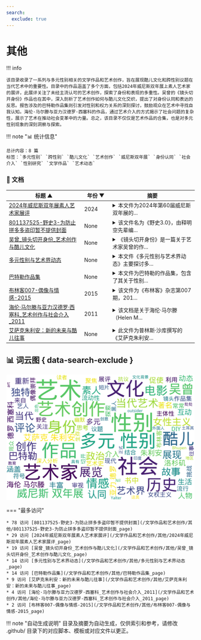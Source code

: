 ```yaml
---
search:
  exclude: true
---
```


# 其他


!!! info

    该目录收录了一系列与多元性别相关的文学作品和艺术创作，旨在展现酷儿文化和跨性别议题在当代艺术中的重要性。目录中的作品涵盖了多个方面，包括2024年威尼斯双年展上素人艺术家的展评，此展评关注了未经主流认可的艺术创作，探索了身份和表现的多重性。吴曾的《镜头切开身份》作品也在其中，深入剖析了艺术创作如何与酷儿文化交织，提出了对身份认同和表达的反思。报告涉及的巴特勒作品集则引发对性别和权力关系的深刻探讨，鼓励观众在艺术中寻找自我认知。海伦·马尔滕与亚力汉德罗·西塞科的作品，通过艺术介入的方式揭示了社会问题的复杂性，展示了艺术在推动社会变革中的力量。总之，该目录不仅仅是艺术作品的合集，也是对多元性别现象的深刻洞察与探索。



!!! note "📊 统计信息"

    总计内容：8 篇
    标签：`多元性别` `跨性别` `酷儿文化` `艺术创作` `威尼斯双年展` `身份认同` `社会介入` `性别研究` `文学作品` `艺术动态`



### 📄 文档

<table>
<thead><tr>
<th style="width: 40%" data-sortable="true" data-sort-direction="asc" data-sort-type="text">标题 ▲</th>
<th style="width: 15%" data-sortable="true" data-sort-direction="desc" data-sort-type="year">年份 ▼</th>
<th style="width: 45%">摘要</th>
</tr></thead>
<tbody>
<tr data-name="2024年威尼斯双年展素人艺术家展评" data-year="2024" data-date="2024-11-23 04:16:10">
                <td><a href="2024年威尼斯双年展素人艺术家展评_page" class="md-button">2024年威尼斯双年展素人艺术家展评</a></td>
                <td class="year-cell">2024</td>
                <td class="description-cell"><details markdown>
                    <summary>本文件为2024年第60届威尼斯双年展的...</summary>
                    <div class="description">
                        本文件为2024年第60届威尼斯双年展的展评，主要聚焦于展览主题“处处是外国人”，旨在探讨素人艺术家——那些没有正式艺术教育背景但具有出色艺术创意的艺术家的作品。文中详细介绍了素人艺术（outsider art）在当代艺术界的地位，强调了这类作品在情感表达和社会文化背景下的独特价值。尤其提到来自不同地区艺术家的作品，如土耳其艺术家Nil Yalter、印度艺术家Bhupen Khakhar，以及来自新西兰的毛利艺术家和阿根廷的纺织艺术家，展现了多样化的文化影响与艺术形式。文章还探讨了Pedrosa作为策展人的责任感以及在多元文化语境下重新审视艺术史的重要性。展览通过丰富的艺术互动和政治维度的呈现，探索了酷儿艺术家与当代艺术间的关系，致力于让没有特权的故事被看到，凸显出艺术在社会议题中的价值和影响。
                        <br>年份：2024
                        <br>收录日期：2024-11-23 04:16:10
                    </div>
                </details></td>
            </tr>
<tr data-name="801137525-野史3-为防止拼多多盗印暂不提供封面" data-year="None" data-date="2025-01-10">
                <td><a href="801137525-野史3-为防止拼多多盗印暂不提供封面_page" class="md-button">801137525-野史3-为防止拼多多盗印暂不提供封面</a></td>
                <td class="year-cell">None</td>
                <td class="description-cell"><details markdown>
                    <summary>该文件名为《野史3.0》，由释明空先辈编...</summary>
                    <div class="description">
                        该文件名为《野史3.0》，由释明空先辈编写，出版于释释国奇异搞笑出版社。书中通过幽默的视角探讨了从一战时期至冷战时期的历史变迁，尤其聚焦于近现代俄国的独特历史轨迹。内容涵盖了诸多被遗忘的历史逸闻趣事，以寓教于乐的方式帮助读者了解历史背后的真实面貌。书中提及的许多人物，如拉斯普京，以其特异的生平故事和惊人的人生经历，反映出那个时代政治斗争、社会动荡及人性复杂的一面。书中夹杂着一些现代流行文化元素和艺术创作，增加了文本的趣味性。整部作品通过引人入胜的叙述方式，意图揭示历史的不为人知之处，并促使读者在轻松中深化对历史的理解。
                        <br>年份：None
                        <br>收录日期：2025-01-10
                    </div>
                </details></td>
            </tr>
<tr data-name="吴曾_镜头切开身份_艺术创作与酷儿文化" data-year="None" data-date="2024-11-23 06:31:47">
                <td><a href="吴曾_镜头切开身份_艺术创作与酷儿文化_page" class="md-button">吴曾_镜头切开身份_艺术创作与酷儿文化</a></td>
                <td class="year-cell">None</td>
                <td class="description-cell"><details markdown>
                    <summary>《镜头切开身份》是一篇关于艺术家吴曾的作...</summary>
                    <div class="description">
                        《镜头切开身份》是一篇关于艺术家吴曾的作品介绍，吴曾生活于洛杉矶，拥有男性的外表与女性的内涵。她通过电影与短片的形式，带领观众走入她的生活与艺术态度，反映出多元性别身份的复杂性与丰富性。文章提到吴曾的创作灵感来源于个人经历和对女性主义的认同，特别是她正在创作的以近代女权主义者秋瑾为题材的电影《Duilian》。吴曾的例子展现了跨性别艺术家的创作过程及其在洛杉矶这个多元城市中的生存与艺术生活。她的作品不仅谈及个人身份的转变，还有对性别、种族和社会阶层的探讨。文中通过吴曾的艺术实践，展现了酷儿文化的多样性，以及不同社会背景下的艺术创作如何引发公众对于多元身份的关注与思考。
                        <br>年份：None
                        <br>收录日期：2024-11-23 06:31:47
                    </div>
                </details></td>
            </tr>
<tr data-name="多元性别与艺术界动态" data-year="None" data-date="2024-11-23 06:31:17">
                <td><a href="多元性别与艺术界动态_page" class="md-button">多元性别与艺术界动态</a></td>
                <td class="year-cell">None</td>
                <td class="description-cell"><details markdown>
                    <summary>本文件《多元性别与艺术界动态》主要探讨多...</summary>
                    <div class="description">
                        本文件《多元性别与艺术界动态》主要探讨多元性别群体在艺术领域内的表现和影响，剖析艺术创作如何反映和回应多元性别的经历与身份。内容包括对当前艺术界中跨性别与酷儿艺术家的访问和访谈，分享他们在艺术创作过程中的挑战与成就，特别是在表达性别认同的艺术作品中所透露的深刻情感与社会评论。同时，探讨了多元性别身份所带来的独特视角如何丰富了当代艺术，并促使观众重新审视性别与性取向的概念。同时，该文件也涉及有关多元性别艺术展览与活动的相关信息，提供了丰富的背景资料与分析，助于理解艺术如何作为一种社会变革的力量。
                        <br>年份：None
                        <br>收录日期：2024-11-23 06:31:17
                    </div>
                </details></td>
            </tr>
<tr data-name="巴特勒作品集" data-year="None" data-date="2024-11-23 06:02:28">
                <td><a href="巴特勒作品集_page" class="md-button">巴特勒作品集</a></td>
                <td class="year-cell">None</td>
                <td class="description-cell"><details markdown>
                    <summary>本文件为巴特勒的作品集，包含了其关于性别...</summary>
                    <div class="description">
                        本文件为巴特勒的作品集，包含了其关于性别、身份及文化的深入探讨。作为一位著名的性别理论家，巴特勒在该作品集中讨论了性别的流动性以及主体性的构建。文中阐释了存在主义与女权主义的交叉，分析了如何通过语言和社会互动来建构性别身份。巴特勒强调，性别并非固定不变的分类，而是一种动态的社会表现，挑战了传统的二元性别观念。作品集中还探讨了这些理论在当代社会中的应用及其对性别认同运动的影响。
                        <br>年份：None
                        <br>收录日期：2024-11-23 06:02:28
                    </div>
                </details></td>
            </tr>
<tr data-name="布林客007-偶像与情感-2015" data-year="2015" data-date="2024-11-23 02:30:40">
                <td><a href="布林客007-偶像与情感-2015_page" class="md-button">布林客007-偶像与情感-2015</a></td>
                <td class="year-cell">2015</td>
                <td class="description-cell"><details markdown>
                    <summary>该文件为《布林客》杂志第007期，201...</summary>
                    <div class="description">
                        该文件为《布林客》杂志第007期，2015年双月刊，内容涵盖多个领域，包括文化、情感、艺术等，其中讨论了多个主题，特别是与多元性别及其文化现象相关的探讨。文件中提到的部分作品涉及了偶像崇拜、爱情、女性主义及自我表达的多种视角，通过人物故事、文化评论和艺术创作等形式进行深入分析。文中提及的著名人物如艺人徐静蕾、画家弗里达·卡洛，以及对CLAMP、二大爷以及大同大张的探讨，显示了文学和艺术在多元性别和情感表达方面的深远影响。
                        <br>年份：2015
                        <br>收录日期：2024-11-23 02:30:40
                    </div>
                </details></td>
            </tr>
<tr data-name="海伦·马尔滕与亚力汉德罗·西塞科_艺术创作与社会介入_2011" data-year="2011" data-date="2024-11-23 04:10:47">
                <td><a href="海伦·马尔滕与亚力汉德罗·西塞科_艺术创作与社会介入_2011_page" class="md-button">海伦·马尔滕与亚力汉德罗·西塞科_艺术创作与社会介入_2011</a></td>
                <td class="year-cell">2011</td>
                <td class="description-cell"><details markdown>
                    <summary>该文档是关于海伦·马尔滕（Helen M...</summary>
                    <div class="description">
                        该文档是关于海伦·马尔滕（Helen Marten）和亚力汉德罗·西塞科（Alejandro Cesarco）的艺术创作与社会介入的详细讨论，涉及他们在2011年威尼斯双年展上的展览。文中提到，海伦·马尔滕是一位25岁的纽约艺术家，以其独特的DIY艺术家图书和装置作品而闻名，她的创建方式常常让人联想到犯罪现场调查和社会体验。她的作品结合了流行文化和当代艺术中的各种符号，通过物品的组合和互动推动对艺术与日常生活的深入思考。亚力汉德罗·西塞科则是一位利用多种媒介进行创作的年轻乌拉圭艺人，关注政治和社会议题，他的作品常常涉及对空间和文化态度的重新定义，并通过他的作品，反映出社会的现状以及对个体记忆的探索。文档讨论的内容涵盖了现代艺术展览的背景、艺术家的创作过程以及当代艺术如何向社会问题发声。
                        <br>年份：2011
                        <br>收录日期：2024-11-23 04:10:47
                    </div>
                </details></td>
            </tr>
<tr data-name="艾萨克朱利安：新的未来与酷儿往事" data-year="None" data-date="2024-11-23 04:53:51">
                <td><a href="艾萨克朱利安：新的未来与酷儿往事_page" class="md-button">艾萨克朱利安：新的未来与酷儿往事</a></td>
                <td class="year-cell">None</td>
                <td class="description-cell"><details markdown>
                    <summary>此文件为普林斯·沙库撰写的《艾萨克朱利安...</summary>
                    <div class="description">
                        此文件为普林斯·沙库撰写的《艾萨克朱利安：新的未来与酷儿往事》的中文翻译，主要探讨了著名艺术家艾萨克·朱利安如何通过他的作品反映历史、时间以及当代复杂的社会状况。本文件深入分析了朱利安的艺术创作以及他在跨性别和酷儿社区中的重要性，并展示了他如何利用电影和影像作为反抗压迫的工具。朱利安的早期经历，如目击科林·罗奇之死后的抗议，成为他艺术创作的转折点，促使他在电影中探讨黑人酷儿的身份与历史。文件引用了朱利安的多部作品，并结合了他对当代社会的深刻反思，展现了从历史到个人的复杂交织。
                        <br>年份：None
                        <br>收录日期：2024-11-23 04:53:51
                    </div>
                </details></td>
            </tr>
</tbody>
</table>


## 📊 词云图 { data-search-exclude }

![词云图](abstracts_wordcloud.png)


<script>
const sortFunctions = {
    year: (a, b, direction) => {
        a = a === '未知' ? '0000' : a;
        b = b === '未知' ? '0000' : b;
        return direction === 'desc' ? b.localeCompare(a) : a.localeCompare(b);
    },
    count: (a, b, direction) => {
        const aNum = parseInt(a.match(/\d+/)?.[0] || '0');
        const bNum = parseInt(b.match(/\d+/)?.[0] || '0');
        return direction === 'desc' ? bNum - aNum : aNum - bNum;
    },
    text: (a, b, direction) => {
        return direction === 'desc' 
            ? b.localeCompare(a, 'zh-CN') 
            : a.localeCompare(b, 'zh-CN');
    }
};

document.addEventListener('DOMContentLoaded', function() {
    document.querySelectorAll('th[data-sortable="true"]').forEach(th => {
        th.style.cursor = 'pointer';
        th.addEventListener('click', () => sortTable(th));
        
        if (th.getAttribute('data-sort-direction')) {
            sortTable(th, true);
        }
    });
});

function sortTable(th, isInitial = false) {
    const table = th.closest('table');
    const tbody = table.querySelector('tbody');
    const colIndex = Array.from(th.parentNode.children).indexOf(th);
    
    // Store original rows with their sort values
    const rowsWithValues = Array.from(tbody.querySelectorAll('tr')).map(row => ({
        element: row,
        value: row.children[colIndex].textContent.trim(),
        html: row.innerHTML
    }));
    
    // Toggle or set initial sort direction
    const currentDirection = th.getAttribute('data-sort-direction');
    const direction = isInitial ? currentDirection : (currentDirection === 'desc' ? 'asc' : 'desc');
    
    // Update sort indicators
    th.closest('tr').querySelectorAll('th').forEach(header => {
        if (header !== th) {
            header.textContent = header.textContent.replace(/ [▼▲]$/, '');
            header.removeAttribute('data-sort-direction');
        }
    });
    
    th.textContent = th.textContent.replace(/ [▼▲]$/, '') + (direction === 'desc' ? ' ▼' : ' ▲');
    th.setAttribute('data-sort-direction', direction);
    
    // Get sort function based on column type
    const sortType = th.getAttribute('data-sort-type') || 'text';
    const sortFn = sortFunctions[sortType] || sortFunctions.text;
    
    // Sort rows
    rowsWithValues.sort((a, b) => sortFn(a.value, b.value, direction));
    
    // Clear and rebuild tbody
    tbody.innerHTML = '';
    rowsWithValues.forEach(row => {
        const tr = document.createElement('tr');
        tr.innerHTML = row.html;
        tbody.appendChild(tr);
    });
}

</script>
 

<div class="grid" markdown>

=== "最多访问"

    * 78 访问 [801137525-野史3-为防止拼多多盗印暂不提供封面](/文学作品和艺术创作/其他/801137525-野史3-为防止拼多多盗印暂不提供封面_page)
    * 29 访问 [2024年威尼斯双年展素人艺术家展评](/文学作品和艺术创作/其他/2024年威尼斯双年展素人艺术家展评_page)
    * 19 访问 [吴曾_镜头切开身份_艺术创作与酷儿文化](/文学作品和艺术创作/其他/吴曾_镜头切开身份_艺术创作与酷儿文化_page)
    * 14 访问 [多元性别与艺术界动态](/文学作品和艺术创作/其他/多元性别与艺术界动态_page)
    * 14 访问 [巴特勒作品集](/文学作品和艺术创作/其他/巴特勒作品集_page)
    * 9 访问 [艾萨克朱利安：新的未来与酷儿往事](/文学作品和艺术创作/其他/艾萨克朱利安：新的未来与酷儿往事_page)
    * 4 访问 [海伦·马尔滕与亚力汉德罗·西塞科_艺术创作与社会介入_2011](/文学作品和艺术创作/其他/海伦·马尔滕与亚力汉德罗·西塞科_艺术创作与社会介入_2011_page)
    * 2 访问 [布林客007-偶像与情感-2015](/文学作品和艺术创作/其他/布林客007-偶像与情感-2015_page)



</div>


!!! note "自动生成说明"
    目录及摘要为自动生成，仅供索引和参考，请修改 .github/ 目录下的对应脚本、模板或对应文件以更正。
